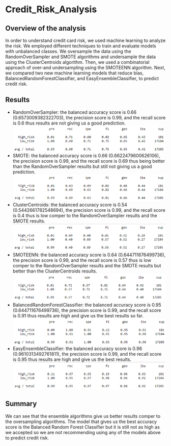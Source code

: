 # Credit_Risk_Analysis

## Overview of the analysis
In order to understand credit card risk, we used machine learning to analyze the risk. We employed different techniques to train and evaluate models with unbalanced classes. We oversample the data using the RandomOverSampler and SMOTE algorithms and undersample the data using the ClusterCentroids algorithm. Then, we used a combinatorial approach of over-and undersampling using the SMOTEENN algorithm. Next, we compared two new machine learning models that reduce bias, BalancedRandomForestClassifier, and EasyEnsembleClassifier, to predict credit risk. 

## Results
- RandomOverSampler: the balanced accuracy score is 0.66 (0.6573009382322703), the precision score is 0.99, and the recall score is 0.6 thus results are not giving us a good prediction.    
![RandomOverSampler.png](/Resurcees/RandomOverSampler.png)
- SMOTE: the balanced accuracy score is 0.66 (0.6622479600626106), the precision score is 0.99, and the recall score is 0.69 thus being better than the RandomOverSampler results but still not giving us a good prediction.
![SMOTE.png](/Resurcees/SMOTE.png)  
- ClusterCentroids: the balanced accuracy score is 0.54 (0.5442661782548694), the precision score is 0.99, and the recall score is 0.4 thus is low comper to the RandomOverSampler results and the SMOTE results.
![ClusterCentroids.png](/Resurcees/ClusterCentroids.png)
- SMOTEENN: the balanced accuracy score is 0.64 (0.644711676499736), the precision score is 0.99, and the recall score is 0.57 thus is low comper to the RandomOverSampler results and the SMOTE results but better than the ClusterCentroids results.
![SMOTEENN.png](/Resurcees/SMOTEENN.png)
- BalancedRandomForestClassifier: the balanced accuracy score is 0.95 (0.644711676499736), the precision score is 0.99, and the recall score is 0.91 thus results are high and give us the best results so far.
![BalancedRandomForestClassifier.png](/Resurcees/BalancedRandomForestClassifier.png)  
- EasyEnsembleClassifier: the balanced accuracy score is 0.96 (0.9610313492761811), the precision score is 0.99, and the recall score is 0.95 thus results are high and give us the best results.    
![EasyEnsembleClassifier.png](/Resurcees/EasyEnsembleClassifier.png)

## Summary
We can see that the ensemble algorithms give us better results comper to the oversampling algorithms. 
The model that gives us the best accuracy score is the Balanced Random Forest Classifier but it is still not as high as we accepted so we are not recommending using any of the models above to predict credit risk. 